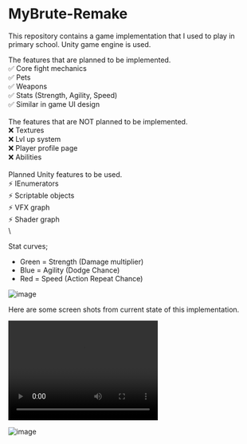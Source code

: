 # MyBrute-Remake
This repository contains a game implementation that I used to play in primary school. Unity game engine is used.

The features that are planned to be implemented.\
:white_check_mark: Core fight mechanics\
:white_check_mark: Pets\
:white_check_mark: Weapons\
:white_check_mark: Stats (Strength, Agility, Speed)\
:white_check_mark: Similar in game UI design\
\
The features that are NOT planned to be implemented.\
:x: Textures\
:x: Lvl up system\
:x: Player profile page\
:x: Abilities\
\
Planned Unity features to be used.\
:zap: IEnumerators\
:zap: Scriptable objects\
:zap: VFX graph\
:zap: Shader graph\
\

Stat curves;
- Green = Strength (Damage multiplier)
- Blue = Agility (Dodge Chance)
- Red = Speed (Action Repeat Chance)

![image](https://github.com/Hexer611/MyBrute-Remake/assets/32894909/4e48e988-a994-4a19-bc3c-b858dacb6a9a)

Here are some screen shots from current state of this implementation.

<video width="300" height="200" src="https://github.com/Hexer611/MyBrute-Remake/assets/32894909/2f5c779c-7283-4f46-8100-01af1a15013d"></video>

![image](https://github.com/Hexer611/MyBrute-Remake/assets/32894909/f531a59c-131d-4a28-be3a-da7a742697f7)

